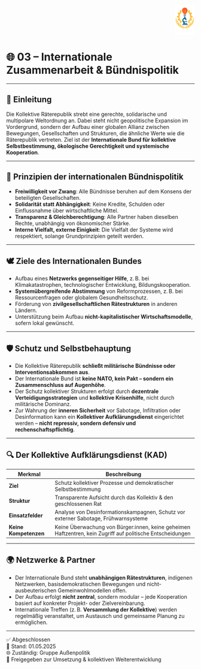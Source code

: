 <p align="right">
  <img src="https://raw.githubusercontent.com/hades-dux/Kollektive-Raeterepublik/main/Meta_und_Systemstruktur/logo_offiziell.png" alt="Logo der Kollektiven Räterepublik" height="80">
</p>

<!--
Autor: Fabio Weidner
Version: 1.0
Sektion: Außenpolitik
Veröffentlichung: Mai 2025
-->

# 🌐 03 – Internationale Zusammenarbeit & Bündnispolitik

---

## 🧭 Einleitung

Die Kollektive Räterepublik strebt eine gerechte, solidarische und multipolare Weltordnung an. Dabei steht nicht geopolitische Expansion im Vordergrund, sondern der Aufbau einer globalen Allianz zwischen Bewegungen, Gesellschaften und Strukturen, die ähnliche Werte wie die Räterepublik vertreten. Ziel ist der **Internationale Bund für kollektive Selbstbestimmung, ökologische Gerechtigkeit und systemische Kooperation**.

---

## 🤝 Prinzipien der internationalen Bündnispolitik

- **Freiwilligkeit vor Zwang**: Alle Bündnisse beruhen auf dem Konsens der beteiligten Gesellschaften.
- **Solidarität statt Abhängigkeit**: Keine Kredite, Schulden oder Einflussnahme über wirtschaftliche Mittel.
- **Transparenz & Gleichberechtigung**: Alle Partner haben dieselben Rechte, unabhängig von ökonomischer Stärke.
- **Interne Vielfalt, externe Einigkeit**: Die Vielfalt der Systeme wird respektiert, solange Grundprinzipien geteilt werden.

---

## 🕊️ Ziele des Internationalen Bundes

- Aufbau eines **Netzwerks gegenseitiger Hilfe**, z. B. bei Klimakatastrophen, technologischer Entwicklung, Bildungskooperation.
- **Systemübergreifende Abstimmung** von Reformprozessen, z. B. bei Ressourcenfragen oder globalem Gesundheitsschutz.
- Förderung von **zivilgesellschaftlichen Rätestrukturen** in anderen Ländern.
- Unterstützung beim Aufbau **nicht-kapitalistischer Wirtschaftsmodelle**, sofern lokal gewünscht.

---

## 🛡️ Schutz und Selbstbehauptung

- Die Kollektive Räterepublik **schließt militärische Bündnisse oder Interventionsabkommen aus**.
- Der Internationale Bund ist **keine NATO, kein Pakt – sondern ein Zusammenschluss auf Augenhöhe**.
- Der Schutz kollektiver Strukturen erfolgt durch **dezentrale Verteidigungsstrategien** und **kollektive Krisenhilfe**, nicht durch militärische Dominanz.
- Zur Wahrung der **inneren Sicherheit** vor Sabotage, Infiltration oder Desinformation kann ein **Kollektiver Aufklärungsdienst** eingerichtet werden – **nicht repressiv, sondern defensiv und rechenschaftspflichtig**.

---

## 🔍 Der Kollektive Aufklärungsdienst (KAD)

| Merkmal | Beschreibung |
|---------|--------------|
| **Ziel** | Schutz kollektiver Prozesse und demokratischer Selbstbestimmung |
| **Struktur** | Transparente Aufsicht durch das Kollektiv & den geschlossenen Rat |
| **Einsatzfelder** | Analyse von Desinformationskampagnen, Schutz vor externer Sabotage, Frühwarnsysteme |
| **Keine Kompetenzen** | Keine Überwachung von Bürger:innen, keine geheimen Haftzentren, kein Zugriff auf politische Entscheidungen |

---

## 🌍 Netzwerke & Partner

- Der Internationale Bund steht **unabhängigen Rätestrukturen**, indigenen Netzwerken, basisdemokratischen Bewegungen und nicht-ausbeuterischen Gemeinwohlmodellen offen.
- Der Aufbau erfolgt **nicht zentral**, sondern modular – jede Kooperation basiert auf konkreter Projekt- oder Zielvereinbarung.
- Internationale Treffen (z. B. **Versammlung der Kollektive**) werden regelmäßig veranstaltet, um Austausch und gemeinsame Planung zu ermöglichen.

---

✅ Abgeschlossen  
📅 Stand: 01.05.2025  
🌐 Zuständig: Gruppe Außenpolitik  
🔐 Freigegeben zur Umsetzung & kollektiven Weiterentwicklung
